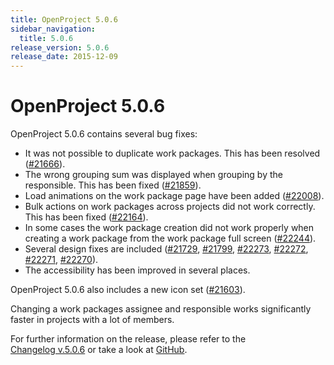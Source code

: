 ```yaml
---
title: OpenProject 5.0.6
sidebar_navigation:
  title: 5.0.6
release_version: 5.0.6
release_date: 2015-12-09
---
```



# OpenProject 5.0.6

OpenProject 5.0.6 contains several bug fixes:

  - It was not possible to duplicate work packages. This has been
    resolved
    ([#21666](https://community.openproject.org/work_packages/21666)).
  - The wrong grouping sum was displayed when grouping by the
    responsible. This has been fixed
    ([#21859](https://community.openproject.org/work_packages/21859)).
  - Load animations on the work package page have been added
    ([#22008](https://community.openproject.org/work_packages/22008)).
  - Bulk actions on work packages across projects did not work
    correctly. This has been fixed
    ([#22164](https://community.openproject.org/work_packages/22164)).
  - In some cases the work package creation did not work properly when
    creating a work package from the work package full screen
    ([#22244](https://community.openproject.org/work_packages/22244)).
  - Several design fixes are included
    ([#21729](https://community.openproject.org/work_packages/21729),
    [#21799](https://community.openproject.org/work_packages/21799),
    [#22273](https://community.openproject.org/work_packages/22273),
    [#22272](https://community.openproject.org/work_packages/22272),
    [#22271](https://community.openproject.org/work_packages/22271),
    [#22270](https://community.openproject.org/work_packages/22270)).
  - The accessibility has been improved in several places.

OpenProject 5.0.6 also includes a new icon set
([#21603](https://community.openproject.org/work_packages/21603)).

Changing a work packages assignee and responsible works significantly
faster in projects with a lot of members.

For further information on the release, please refer to the  
[Changelog v.5.0.6](https://community.openproject.org/versions/784)
or take a look at
[GitHub](https://github.com/opf/openproject/tree/v5.0.6).
